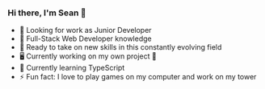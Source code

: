 ### Hi there, I'm Sean 👋

* 🧐 Looking for work as Junior Developer
* 🙌 Full-Stack Web Developer knowledge
* 💪 Ready to take on new skills in this constantly evolving field
* 🖥 Currently working on my own project 🤫
* 🔭 Currently learning TypeScript
* ⚡ Fun fact: I love to play games on my computer and work on my tower

<!--
**stmaddox/stmaddox** is a ✨ _special_ ✨ repository because its `README.md` (this file) appears on your GitHub profile.

Here are some ideas to get you started:

- 🔭 I’m currently working on ...
- 🌱 I’m currently learning ...
- 👯 I’m looking to collaborate on ...
- 🤔 I’m looking for help with ...
- 💬 Ask me about ...
- 📫 How to reach me: ...
- 😄 Pronouns: ...
- ⚡ Fun fact: ...
-->
